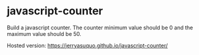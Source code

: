 # javascript-counter
Build a javascript counter.
The counter minimum value should be 0 and the maximum value should be 50.

Hosted version:
https://jerryasuquo.github.io/javascript-counter/
